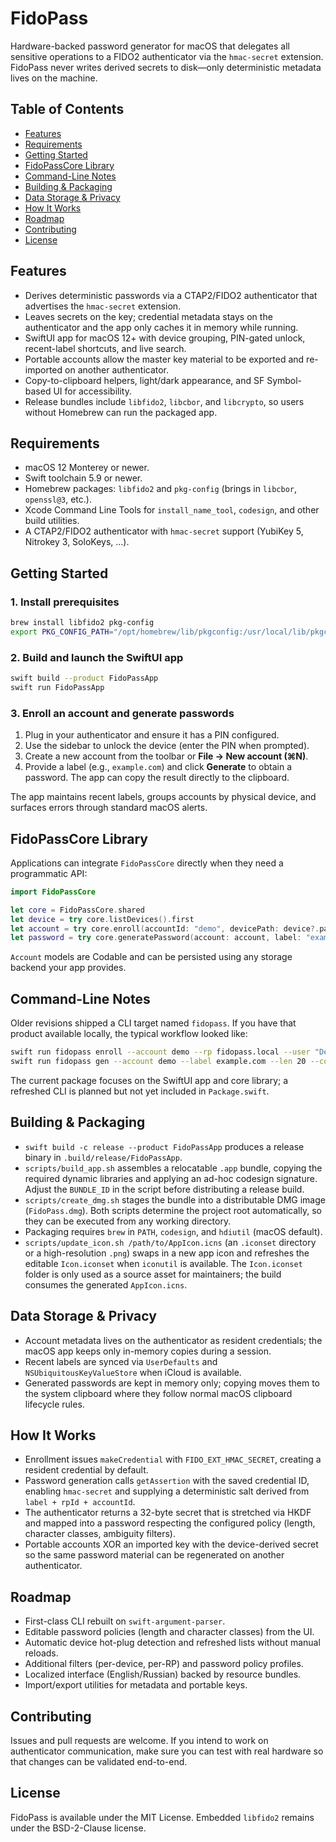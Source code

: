 # FidoPass

Hardware-backed password generator for macOS that delegates all sensitive operations to a FIDO2 authenticator via the `hmac-secret` extension. FidoPass never writes derived secrets to disk—only deterministic metadata lives on the machine.

## Table of Contents
- [Features](#features)
- [Requirements](#requirements)
- [Getting Started](#getting-started)
- [FidoPassCore Library](#fidopasscore-library)
- [Command-Line Notes](#command-line-notes)
- [Building & Packaging](#building--packaging)
- [Data Storage & Privacy](#data-storage--privacy)
- [How It Works](#how-it-works)
- [Roadmap](#roadmap)
- [Contributing](#contributing)
- [License](#license)

## Features
- Derives deterministic passwords via a CTAP2/FIDO2 authenticator that advertises the `hmac-secret` extension.
- Leaves secrets on the key; credential metadata stays on the authenticator and the app only caches it in memory while running.
- SwiftUI app for macOS 12+ with device grouping, PIN-gated unlock, recent-label shortcuts, and live search.
- Portable accounts allow the master key material to be exported and re-imported on another authenticator.
- Copy-to-clipboard helpers, light/dark appearance, and SF Symbol-based UI for accessibility.
- Release bundles include `libfido2`, `libcbor`, and `libcrypto`, so users without Homebrew can run the packaged app.

## Requirements
- macOS 12 Monterey or newer.
- Swift toolchain 5.9 or newer.
- Homebrew packages: `libfido2` and `pkg-config` (brings in `libcbor`, `openssl@3`, etc.).
- Xcode Command Line Tools for `install_name_tool`, `codesign`, and other build utilities.
- A CTAP2/FIDO2 authenticator with `hmac-secret` support (YubiKey 5, Nitrokey 3, SoloKeys, …).

## Getting Started

### 1. Install prerequisites
```bash
brew install libfido2 pkg-config
export PKG_CONFIG_PATH="/opt/homebrew/lib/pkgconfig:/usr/local/lib/pkgconfig:$PKG_CONFIG_PATH" # adjust if needed
```

### 2. Build and launch the SwiftUI app
```bash
swift build --product FidoPassApp
swift run FidoPassApp
```

### 3. Enroll an account and generate passwords
1. Plug in your authenticator and ensure it has a PIN configured.
2. Use the sidebar to unlock the device (enter the PIN when prompted).
3. Create a new account from the toolbar or **File → New account (⌘N)**.
4. Provide a label (e.g., `example.com`) and click **Generate** to obtain a password. The app can copy the result directly to the clipboard.

The app maintains recent labels, groups accounts by physical device, and surfaces errors through standard macOS alerts.

## FidoPassCore Library
Applications can integrate `FidoPassCore` directly when they need a programmatic API:

```swift
import FidoPassCore

let core = FidoPassCore.shared
let device = try core.listDevices().first
let account = try core.enroll(accountId: "demo", devicePath: device?.path)
let password = try core.generatePassword(account: account, label: "example.com")
```

`Account` models are Codable and can be persisted using any storage backend your app provides.

## Command-Line Notes
Older revisions shipped a CLI target named `fidopass`. If you have that product available locally, the typical workflow looked like:
```bash
swift run fidopass enroll --account demo --rp fidopass.local --user "Demo User" --uv
swift run fidopass gen --account demo --label example.com --len 20 --copy
```
The current package focuses on the SwiftUI app and core library; a refreshed CLI is planned but not yet included in `Package.swift`.

## Building & Packaging
- `swift build -c release --product FidoPassApp` produces a release binary in `.build/release/FidoPassApp`.
- `scripts/build_app.sh` assembles a relocatable `.app` bundle, copying the required dynamic libraries and applying an ad-hoc codesign signature. Adjust the `BUNDLE_ID` in the script before distributing a release build.
- `scripts/create_dmg.sh` stages the bundle into a distributable DMG image (`FidoPass.dmg`). Both scripts determine the project root automatically, so they can be executed from any working directory.
- Packaging requires `brew` in `PATH`, `codesign`, and `hdiutil` (macOS default).
- `scripts/update_icon.sh /path/to/AppIcon.icns` (an `.iconset` directory or a high-resolution `.png`) swaps in a new app icon and refreshes the editable `Icon.iconset` when `iconutil` is available. The `Icon.iconset` folder is only used as a source asset for maintainers; the build consumes the generated `AppIcon.icns`.

## Data Storage & Privacy
- Account metadata lives on the authenticator as resident credentials; the macOS app keeps only in-memory copies during a session.
- Recent labels are synced via `UserDefaults` and `NSUbiquitousKeyValueStore` when iCloud is available.
- Generated passwords are kept in memory only; copying moves them to the system clipboard where they follow normal macOS clipboard lifecycle rules.

## How It Works
- Enrollment issues `makeCredential` with `FIDO_EXT_HMAC_SECRET`, creating a resident credential by default.
- Password generation calls `getAssertion` with the saved credential ID, enabling `hmac-secret` and supplying a deterministic salt derived from `label + rpId + accountId`.
- The authenticator returns a 32-byte secret that is stretched via HKDF and mapped into a password respecting the configured policy (length, character classes, ambiguity filters).
- Portable accounts XOR an imported key with the device-derived secret so the same password material can be regenerated on another authenticator.

## Roadmap
- First-class CLI rebuilt on `swift-argument-parser`.
- Editable password policies (length and character classes) from the UI.
- Automatic device hot-plug detection and refreshed lists without manual reloads.
- Additional filters (per-device, per-RP) and password policy profiles.
- Localized interface (English/Russian) backed by resource bundles.
- Import/export utilities for metadata and portable keys.

## Contributing
Issues and pull requests are welcome. If you intend to work on authenticator communication, make sure you can test with real hardware so that changes can be validated end-to-end.

## License
FidoPass is available under the MIT License. Embedded `libfido2` remains under the BSD-2-Clause license.
